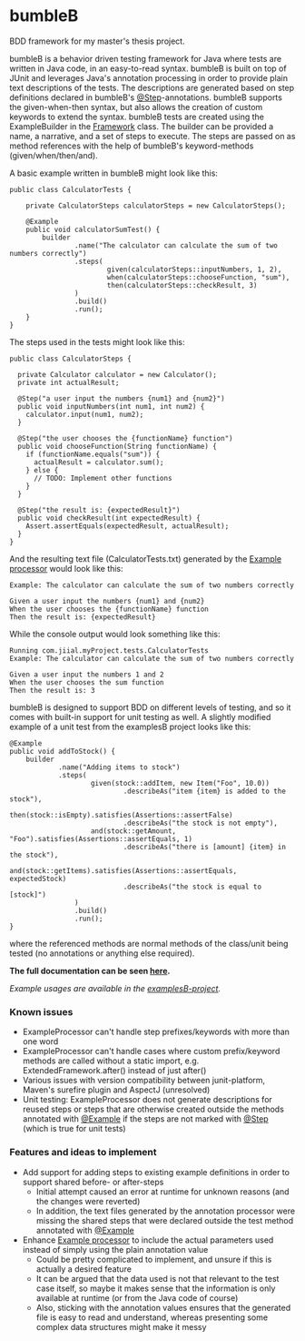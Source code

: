 # bumbleB
BDD framework for my master's thesis project.


bumbleB is a behavior driven testing framework for Java where tests are written in Java code, in an easy-to-read syntax. bumbleB is built on top of JUnit and leverages Java's
annotation processing in order to provide plain text descriptions of the tests. The descriptions are generated based on 
step definitions declared in bumbleB's [@Step](annotationsB/src/main/java/com/jiial/bumbleB/annotations/Step.java)-annotations. bumbleB supports the given-when-then syntax, but also allows
the creation of custom keywords to extend the syntax. bumbleB tests are created using the ExampleBuilder in the [Framework](frameworkB/src/main/java/com/jiial/bumbleB/framework/Framework.java) class.
The builder can be provided a name, a narrative, and a set of steps to execute. The steps are passed on as method 
references with the help of bumbleB's keyword-methods (given/when/then/and).

A basic example written in bumbleB might look like this:
```
public class CalculatorTests {

    private CalculatorSteps calculatorSteps = new CalculatorSteps();

    @Example
    public void calculatorSumTest() {
        builder
                .name("The calculator can calculate the sum of two numbers correctly")
                .steps(
                        given(calculatorSteps::inputNumbers, 1, 2),
                        when(calculatorSteps::chooseFunction, "sum"),
                        then(calculatorSteps::checkResult, 3)
                )
                .build()
                .run();
    }
}
```
The steps used in the tests might look like this:
```
public class CalculatorSteps {

  private Calculator calculator = new Calculator();
  private int actualResult;

  @Step("a user input the numbers {num1} and {num2}")
  public void inputNumbers(int num1, int num2) {
    calculator.input(num1, num2);
  }

  @Step("the user chooses the {functionName} function")
  public void chooseFunction(String functionName) {
    if (functionName.equals("sum")) {
      actualResult = calculator.sum();
    } else {
      // TODO: Implement other functions
    }
  }

  @Step("the result is: {expectedResult}")
  public void checkResult(int expectedResult) {
    Assert.assertEquals(expectedResult, actualResult);
  }
}
```
And the resulting text file (CalculatorTests.txt) generated by the 
[Example processor](processorsB/src/main/java/com/jiial/bumbleB/processors/ExampleProcessor.java) would look like this:
```
Example: The calculator can calculate the sum of two numbers correctly

Given a user input the numbers {num1} and {num2}
When the user chooses the {functionName} function
Then the result is: {expectedResult}
```
While the console output would look something like this:
```
Running com.jiial.myProject.tests.CalculatorTests
Example: The calculator can calculate the sum of two numbers correctly

Given a user input the numbers 1 and 2
When the user chooses the sum function
Then the result is: 3
```

bumbleB is designed to support BDD on different levels of testing, and so it comes with built-in support for unit 
testing as well. A slightly modified example of a unit test from the examplesB project looks like this:
```
@Example
public void addToStock() {
    builder
            .name("Adding items to stock")
            .steps(
                    given(stock::addItem, new Item("Foo", 10.0))
                            .describeAs("item {item} is added to the stock"),
                    then(stock::isEmpty).satisfies(Assertions::assertFalse)
                            .describeAs("the stock is not empty"),
                    and(stock::getAmount, "Foo").satisfies(Assertions::assertEquals, 1)
                            .describeAs("there is [amount] {item} in the stock"),
                    and(stock::getItems).satisfies(Assertions::assertEquals, expectedStock)
                            .describeAs("the stock is equal to [stock]")
                )
                .build()
                .run();
}
```
where the referenced methods are normal methods of the class/unit being tested (no annotations or anything else 
required).

**The full documentation can be seen [here](Documentation.md).**

*Example usages are available in the [examplesB-project](examplesB).*

### Known issues
* ExampleProcessor can't handle step prefixes/keywords with more than one word
* ExampleProcessor can't handle cases where custom prefix/keyword methods are called without a static import, e.g. 
  ExtendedFramework.after() instead of just after()
* Various issues with version compatibility between junit-platform, Maven's surefire plugin and AspectJ (unresolved)
* Unit testing: ExampleProcessor does not generate descriptions for reused steps or steps that are otherwise created outside the
  methods annotated with [@Example](annotationsB/src/main/java/com/jiial/bumbleB/annotations/Example.java) if the 
  steps are not marked with [@Step](annotationsB/src/main/java/com/jiial/bumbleB/annotations/Step.java) (which is true
  for unit tests)

### Features and ideas to implement
* Add support for adding steps to existing example definitions in order to support shared before- or after-steps
  * Initial attempt caused an error at runtime for unknown reasons (and the changes were reverted)
  * In addition, the text files generated by the annotation processor were missing the shared steps that were declared 
    outside the test method annotated with 
    [@Example](annotationsB/src/main/java/com/jiial/bumbleB/annotations/Example.java)
* Enhance [Example processor](processorsB/src/main/java/com/jiial/bumbleB/processors/ExampleProcessor.java) to include 
  the actual parameters used instead of simply using the plain annotation value
  * Could be pretty complicated to implement, and unsure if this is actually a desired feature
  * It can be argued that the data used is not that relevant to the test case itself, so maybe it
    makes sense that the information is only available at runtime (or from the Java code of course)
  * Also, sticking with the annotation values ensures that the generated file is easy to read and understand, whereas
    presenting some complex data structures might make it messy